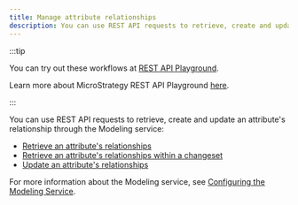 ```yaml
---
title: Manage attribute relationships
description: You can use REST API requests to retrieve, create and update an attribute's relationship through the Modeling service.
---
```


<Available since="2021 Update 1" />

:::tip

You can try out these workflows at [REST API Playground](https://www.postman.com/microstrategysdk/workspace/microstrategy-rest-api/folder/16131298-697327d8-4eaa-48ef-9e75-3daa23d4860f?ctx=documentation).

Learn more about MicroStrategy REST API Playground [here](/docs/getting-started/playground.md).

:::

You can use REST API requests to retrieve, create and update an attribute's relationship through the Modeling service:

- [Retrieve an attribute's relationships](./retrieve-an-attributes-relationships.md)
- [Retrieve an attribute's relationships within a changeset](./retrieve-an-attributes-relationships-within-a-changeset.md)
- [Update an attribute's relationships](./update-an-attributes-relationships.md)

For more information about the Modeling service, see [Configuring the Modeling Service](https://www2.microstrategy.com/producthelp/Current/InstallConfig/en-us/Content/modeling_service.htm).

